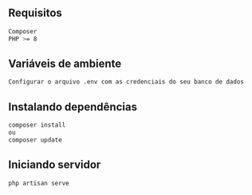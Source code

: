 ## Requisitos

```bash
Composer
PHP >= 8
```

## Variáveis de ambiente

```bash
Configurar o arquivo .env com as credenciais do seu banco de dados
```

## Instalando dependências
```bash
composer install
ou
composer update 
```

## Iniciando servidor
```bash
php artisan serve
```
